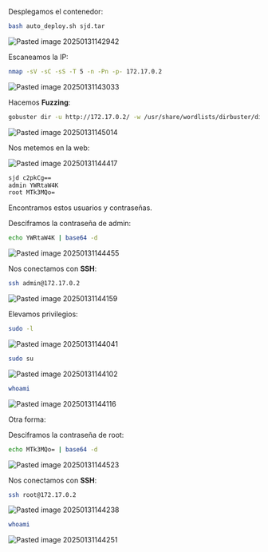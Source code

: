 Desplegamos el contenedor:

```Bash
bash auto_deploy.sh sjd.tar
```

![Pasted image 20250131142942](https://github.com/user-attachments/assets/4cf0ac59-0fc6-4e6f-9fc1-8096a1eef774)

Escaneamos la IP:

```Bash
nmap -sV -sC -sS -T 5 -n -Pn -p- 172.17.0.2
```

![Pasted image 20250131143033](https://github.com/user-attachments/assets/2afd00f9-739f-4064-92f3-a8ec867c53ed)

Hacemos **Fuzzing**:

```Bash
gobuster dir -u http://172.17.0.2/ -w /usr/share/wordlists/dirbuster/directory-list-lowercase-2.3-medium.txt -x html,php,py,sh,txt
```

![Pasted image 20250131145014](https://github.com/user-attachments/assets/0344ef5a-8bdf-4570-85f2-0f6c370d6726)

Nos metemos en la web:

![Pasted image 20250131144417](https://github.com/user-attachments/assets/5d28e41e-e6f6-4a71-a575-e824dd535544)

```Bash
sjd c2pkCg==
admin YWRtaW4K
root MTk3MQo=
```

Encontramos estos usuarios y contraseñas.

Desciframos la contraseña de admin:

```Bash
echo YWRtaW4K | base64 -d
```

![Pasted image 20250131144455](https://github.com/user-attachments/assets/01985d52-9d62-487a-b6e7-5b80d7613966)

Nos conectamos con **SSH**:

```Bash
ssh admin@172.17.0.2
```

![Pasted image 20250131144159](https://github.com/user-attachments/assets/bdfa4c19-5e3e-49d4-bc64-8f95d3f85052)

Elevamos privilegios:

```Bash
sudo -l
```

![Pasted image 20250131144041](https://github.com/user-attachments/assets/8cbecd55-6888-4f0d-abd5-f59c680bd981)

```Bash
sudo su
```

![Pasted image 20250131144102](https://github.com/user-attachments/assets/ebafc8c4-4067-4c26-9c92-851c62f783a6)

```Bash
whoami
```

![Pasted image 20250131144116](https://github.com/user-attachments/assets/144668eb-cae8-4f66-8f3f-1c2b660e2225)

Otra forma:

Desciframos la contraseña de root:

```Bash
echo MTk3MQo= | base64 -d
```

![Pasted image 20250131144523](https://github.com/user-attachments/assets/ddc56abf-9d85-4bd8-857c-7a7f55e23041)

Nos conectamos con **SSH**:

```Bash
ssh root@172.17.0.2
```

![Pasted image 20250131144238](https://github.com/user-attachments/assets/c0c1dc8c-0c30-49cf-92b0-092327a9a9ed)

```Bash
whoami
```

![Pasted image 20250131144251](https://github.com/user-attachments/assets/9bf41eff-7346-48ae-8da4-867104447fbf)
